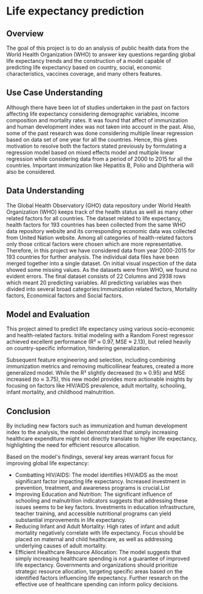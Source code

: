 # Life expectancy prediction

## Overview

The goal of this project is to do an analysis of public health data from the World Health Organization (WHO) to answer key questions regarding global life expectancy trends and the construction of a model capable of predicting life expectancy based on country, social, economic characteristics, vaccines coverage, and many others features.

## Use Case Understanding

Although there have been lot of studies undertaken in the past on factors affecting life expectancy considering demographic variables, income composition and mortality rates. It was found that affect of immunization and human development index was not taken into account in the past. Also, some of the past research was done considering multiple linear regression based on data set of one year for all the countries. Hence, this gives motivation to resolve both the factors stated previously by formulating a regression model based on mixed effects model and multiple linear regression while considering data from a period of 2000 to 2015 for all the countries. Important immunization like Hepatitis B, Polio and Diphtheria will also be considered.

## Data Understanding

The Global Health Observatory (GHO) data repository under World Health Organization (WHO) keeps track of the health status as well as many other related factors for all countries. The dataset related to life expectancy, health factors for 193 countries has been collected from the same WHO data repository website and its corresponding economic data was collected from United Nation website. Among all categories of health-related factors only those critical factors were chosen which are more representative. Therefore, in this project we have considered data from year 2000-2015 for 193 countries for further analysis. The individual data files have been merged together into a single dataset. On initial visual inspection of the data showed some missing values. As the datasets were from WHO, we found no evident errors. The final dataset consists of 22 Columns and 2938 rows which meant 20 predicting variables. All predicting variables was then divided into several broad categories:​Immunization related factors, Mortality factors, Economical factors and Social factors.

## Model and Evaluation

This project aimed to predict life expectancy using various socio-economic and health-related factors. Initial modeling with a Random Forest regressor achieved excellent performance (R² ≈ 0.97, MSE ≈ 2.13), but relied heavily on country-specific information, hindering generalization.

Subsequent feature engineering and selection, including combining immunization metrics and removing multicollinear features, created a more generalized model. While the R² slightly decreased (to ≈ 0.95) and MSE increased (to ≈ 3.75), this new model provides more actionable insights by focusing on factors like HIV/AIDS prevalence, adult mortality, schooling, infant mortality, and childhood malnutrition.

## Conclusion

By including new factors such as immunization and human development index to the analysis, the model demonstrated that simply increasing healthcare expenditure might not directly translate to higher life expectancy, highlighting the need for efficient resource allocation.

Based on the model's findings, several key areas warrant focus for improving global life expectancy:
- Combatting HIV/AIDS: The model identifies HIV/AIDS as the most significant factor impacting life expectancy. Increased investment in prevention, treatment, and awareness programs is crucial.List
- Improving Education and Nutrition: The significant influence of schooling and malnutrition indicators suggests that addressing these issues seems to be key factors. Investments in education infrastructure, teacher training, and accessible nutritional programs can yield substantial improvements in life expectancy.
- Reducing Infant and Adult Mortality: High rates of infant and adult mortality negatively correlate with life expectancy. Focus should be placed on maternal and child healthcare, as well as addressing underlying causes of adult mortality.
- Efficient Healthcare Resource Allocation: The model suggests that simply increasing healthcare spending is not a guarantee of improved life expectancy. Governments and organizations should prioritize strategic resource allocation, targeting specific areas based on the identified factors influencing life expectancy. Further research on the effective use of healthcare spending can inform policy decisions.

